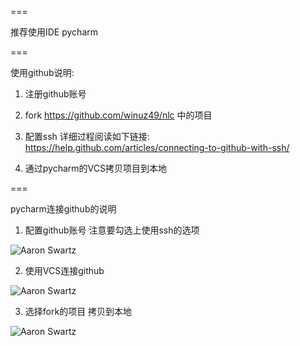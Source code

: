 ===

推荐使用IDE pycharm

===

使用github说明:

1. 注册github账号

2. fork https://github.com/winuz49/nlc 中的项目

3. 配置ssh 详细过程阅读如下链接: https://help.github.com/articles/connecting-to-github-with-ssh/

4. 通过pycharm的VCS拷贝项目到本地

===

pycharm连接github的说明

1. 配置github账号 注意要勾选上使用ssh的选项

![Aaron Swartz](https://raw.githubusercontent.com/winuz49/nlc/master/res/1.png)

2. 使用VCS连接github

![Aaron Swartz](https://raw.githubusercontent.com/winuz49/nlc/master/res/2.png)

3. 选择fork的项目 拷贝到本地

![Aaron Swartz](https://raw.githubusercontent.com/winuz49/nlc/master/res/3.png)

